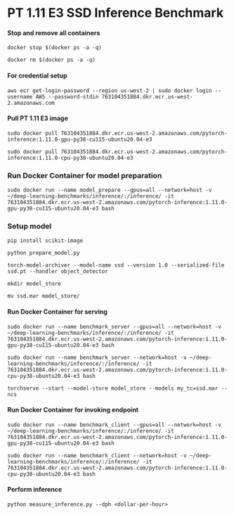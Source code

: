 # PT 1.11 E3 SSD Inference Benchmark

#### Stop and remove all containers
`docker stop $(docker ps -a -q)`

`docker rm $(docker ps -a -q)`

#### For credential setup
`aws ecr get-login-password --region us-west-2 | sudo docker login --username AWS --password-stdin 763104351884.dkr.ecr.us-west-2.amazonaws.com`

#### Pull PT 1.11 E3 image
`sudo docker pull 763104351884.dkr.ecr.us-west-2.amazonaws.com/pytorch-inference:1.11.0-gpu-py38-cu115-ubuntu20.04-e3` 

`sudo docker pull 763104351884.dkr.ecr.us-west-2.amazonaws.com/pytorch-inference:1.11.0-cpu-py38-ubuntu20.04-e3`

### Run Docker Container for model preparation
`sudo docker run --name model_prepare --gpus=all --network=host -v ~/deep-learning-benchmarks/inference/:/inference/ -it 763104351884.dkr.ecr.us-west-2.amazonaws.com/pytorch-inference:1.11.0-gpu-py38-cu115-ubuntu20.04-e3 bash`

### Setup model
`pip install scikit-image`

`python prepare_model.py`

`torch-model-archiver --model-name ssd --version 1.0 --serialized-file ssd.pt --handler object_detector`

`mkdir model_store`

`mv ssd.mar model_store/`

#### Run Docker Container for serving 
`sudo docker run --name benchmark_server --gpus=all --network=host -v ~/deep-learning-benchmarks/inference/:/inference/ -it 763104351884.dkr.ecr.us-west-2.amazonaws.com/pytorch-inference:1.11.0-gpu-py38-cu115-ubuntu20.04-e3 bash`

`sudo docker run --name benchmark_server --network=host -v ~/deep-learning-benchmarks/inference/:/inference/ -it 763104351884.dkr.ecr.us-west-2.amazonaws.com/pytorch-inference:1.11.0-cpu-py38-ubuntu20.04-e3 bash`

`torchserve --start --model-store model_store --models my_tc=ssd.mar --ncs`

#### Run Docker Container for invoking endpoint
`sudo docker run --name benchmark_client --gpus=all --network=host -v ~/deep-learning-benchmarks/inference/:/inference/ -it 763104351884.dkr.ecr.us-west-2.amazonaws.com/pytorch-inference:1.11.0-gpu-py38-cu115-ubuntu20.04-e3 bash`

`sudo docker run --name benchmark_client --network=host -v ~/deep-learning-benchmarks/inference/:/inference/ -it 763104351884.dkr.ecr.us-west-2.amazonaws.com/pytorch-inference:1.11.0-cpu-py38-ubuntu20.04-e3 bash`

#### Perform inference
`python measure_inference.py --dph <dollar-per-hour>`
